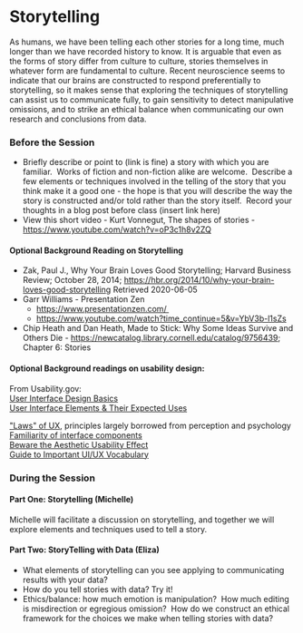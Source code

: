 # Storytelling
As humans, we have been telling each other stories for a long time, much longer than we have recorded history to know.  It is arguable that even as the forms of story differ from culture to culture, stories themselves in whatever form are fundamental to culture.  Recent neuroscience seems to indicate that our brains are constructed to respond preferentially to storytelling, so it makes sense that exploring the techniques of storytelling can assist us to communicate fully, to gain sensitivity to detect manipulative omissions, and to strike an ethical balance when communicating our own research and conclusions from data.  
 
### Before the Session
 * Briefly describe or point to (link is fine) a story with which you are familiar.  Works of fiction and non-fiction alike are welcome.  Describe a few elements or techniques involved in the telling of the story that you think make it a good one - the hope is that you will describe the way the story is constructed and/or told rather than the story itself.  Record your thoughts in a blog post before class (insert link here) 
 * View this short video - Kurt Vonnegut, The shapes of stories - https://www.youtube.com/watch?v=oP3c1h8v2ZQ
 
 
#### Optional Background Reading on Storytelling
* Zak, Paul J., Why Your Brain Loves Good Storytelling; Harvard Business Review; October 28, 2014; https://hbr.org/2014/10/why-your-brain-loves-good-storytelling Retrieved 2020-06-05
* Garr Williams - Presentation Zen 
  * https://www.presentationzen.com/ 
  * https://www.youtube.com/watch?time_continue=5&v=YbV3b-l1sZs
* Chip Heath and Dan Heath, Made to Stick: Why Some Ideas Survive and Others Die - https://newcatalog.library.cornell.edu/catalog/9756439; Chapter 6: Stories

#### Optional Background readings on usability design:  
From Usability.gov:  
[User Interface Design Basics]( https://www.usability.gov/what-and-why/user-interface-design.html)  
[User Interface Elements & Their Expected Uses](https://www.usability.gov/how-to-and-tools/methods/user-interface-elements.html)  

["Laws" of UX](https://lawsofux.com/), principles largely borrowed from perception and psychology  
[Familiarity of interface components](https://www.nngroup.com/articles/match-system-real-world/)  
[Beware the Aesthetic Usability Effect]( https://www.nngroup.com/articles/aesthetic-usability-effect/)  
[Guide to Important UI/UX Vocabulary](https://djangostars.com/blog/ui-ux-terms-everyone-should-know/)  

### During the Session

#### Part One: Storytelling (Michelle) 
Michelle will facilitate a discussion on storytelling, and together we will explore elements and techniques used to tell a story.  

#### Part Two: StoryTelling with Data (Eliza)   

* What elements of storytelling can you see applying to communicating results with your data?
* How do you tell stories with data? Try it!  
* Ethics/balance: how much emotion is manipulation?  How much editing is misdirection or egregious omission?  How do we construct an ethical framework for the choices we make when telling stories with data?   



